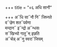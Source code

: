 +++
title = "०६ अधि सानौ"

+++
अ᳓धि सा᳓नौ नि᳓ जिघ्नते  
व᳓ज्रेण शत᳓पर्वणा  
मन्दान᳓ इ᳓न्द्रो अ᳓न्धसः  
स᳓खिभ्यो गातु᳓म् इछति  
अ᳓र्चन्न् अ᳓नु स्वरा᳓जियम्